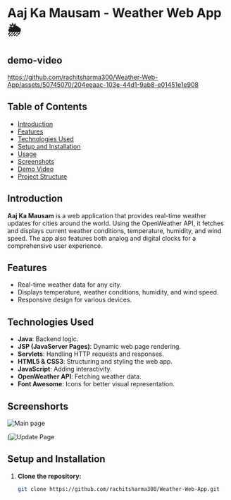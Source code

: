 # Aaj Ka Mausam - Weather Web App 🌦️

## demo-video
https://github.com/rachitsharma300/Weather-Web-App/assets/50745070/204eeaac-103e-44d1-9ab8-e01451e1e908




## Table of Contents
- [Introduction](#introduction)
- [Features](#features)
- [Technologies Used](#technologies-used)
- [Setup and Installation](#setup-and-installation)
- [Usage](#usage)
- [Screenshots](#screenshorts)
- [Demo Video](#demo-video)
- [Project Structure](#project-structure)


## Introduction
**Aaj Ka Mausam** is a web application that provides real-time weather updates for cities around the world. Using the OpenWeather API, it fetches and displays current weather conditions, temperature, humidity, and wind speed. The app also features both analog and digital clocks for a comprehensive user experience.

## Features
- Real-time weather data for any city.
- Displays temperature, weather conditions, humidity, and wind speed.
- Responsive design for various devices.


## Technologies Used
- **Java**: Backend logic.
- **JSP (JavaServer Pages)**: Dynamic web page rendering.
- **Servlets**: Handling HTTP requests and responses.
- **HTML5 & CSS3**: Structuring and styling the web app.
- **JavaScript**: Adding interactivity.
- **OpenWeather API**: Fetching weather data.
- **Font Awesome**: Icons for better visual representation.
## Screenshorts
  ![Main page](https://github.com/rachitsharma300/Weather-Web-App/assets/50745070/35b32e03-1483-43b1-8889-d7a64d08db66)

  (![Update Page](https://github.com/rachitsharma300/Weather-Web-App/assets/50745070/e7986605-ec8b-4858-ab00-2e6e8680e5c2)
  



## Setup and Installation
1. **Clone the repository:**
   ```sh
   git clone https://github.com/rachitsharma300/Weather-Web-App.git

